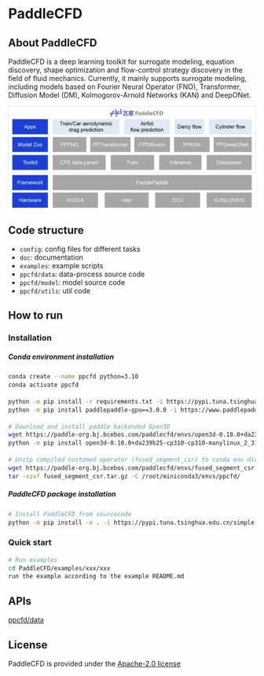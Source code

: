 # PaddleCFD

## About PaddleCFD

PaddleCFD is a deep learning toolkit for surrogate modeling, equation discovery, shape optimization and flow-control strategy discovery in the field of fluid mechanics. Currently, it mainly supports surrogate modeling, including models based on Fourier Neural Operator (FNO), Transformer, Diffusion Model (DM),  Kolmogorov-Arnold Networks (KAN) and DeepONet.

<img src="./doc/paddlecfd_architecture.jpg" alt="This is an image" title="PaddleCFD architecture">


## Code structure

- `config`: config files for different tasks
- `doc`: documentation
- `examples`: example scripts
- `ppcfd/data`: data-process source code
- `ppcfd/model`: model source code
- `ppcfd/utils`: util code

## How to run

### Installation

##### Conda environment installation

```bash
conda create --name ppcfd python=3.10
conda activate ppcfd

python -m pip install -r requirements.txt -i https://pypi.tuna.tsinghua.edu.cn/simple
python -m pip install paddlepaddle-gpu==3.0.0 -i https://www.paddlepaddle.org.cn/packages/stable/cu118/

# Download and install paddle-backended Open3D
wget https://paddle-org.bj.bcebos.com/paddlecfd/envs/open3d-0.18.0+da239b25-cp310-cp310-manylinux_2_31_x86_64.whl
python -m pip install open3d-0.18.0+da239b25-cp310-cp310-manylinux_2_31_x86_64.whl -i https://pypi.tuna.tsinghua.edu.cn/simple

# Unzip compiled customed operator (fused_segment_csr) to conda env directory
wget https://paddle-org.bj.bcebos.com/paddlecfd/envs/fused_segment_csr.tar.gz
tar -xzvf fused_segment_csr.tar.gz -C /root/miniconda3/envs/ppcfd/
```

##### PaddleCFD package installation
```bash
# Install PaddleCFD from sourcecode
python -m pip install -e . -i https://pypi.tuna.tsinghua.edu.cn/simple
```

### Quick start
```bash
# Run examples
cd PaddleCFD/examples/xxx/xxx
run the example according to the example README.md
```

## APIs

[ppcfd/data](./doc/data.md)

## License

PaddleCFD is provided under the [Apache-2.0 license](./LICENSE)
